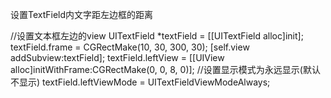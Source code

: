 设置TextField内文字距左边框的距离

 //设置文本框左边的view
	 UITextField *textField = [[UITextField alloc]init];
	 textField.frame = CGRectMake(10, 30, 300, 30);
	 [self.view addSubview:textField];
	 textField.leftView = [[UIView alloc]initWithFrame:CGRectMake(0, 0, 8, 0)];
	 //设置显示模式为永远显示(默认不显示)
	 textField.leftViewMode = UITextFieldViewModeAlways;